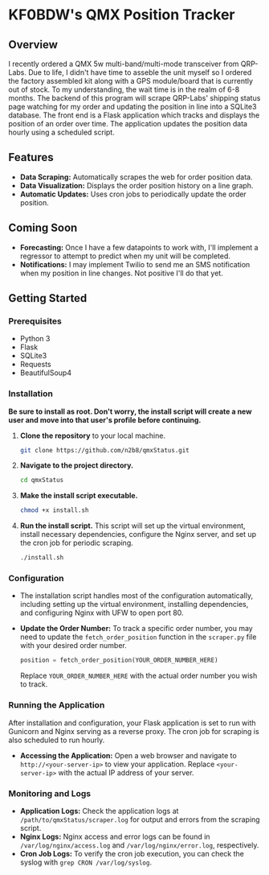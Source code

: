# KF0BDW's QMX Position Tracker

## Overview

I recently ordered a QMX 5w multi-band/multi-mode transceiver from QRP-Labs. Due to life, I didn't have time to asseble the unit myself so I ordered the factory assembled kit along with a GPS module/board that is currently out of stock. To my understanding, the wait time is in the realm of 6-8 months. The backend of this program will scrape QRP-Labs' shipping status page watching for my order and updating the position in line into a SQLite3 database. The front end is a Flask application which tracks and displays the position of an order over time. The application updates the position data hourly using a scheduled script.

## Features

- **Data Scraping:** Automatically scrapes the web for order position data.
- **Data Visualization:** Displays the order position history on a line graph.
- **Automatic Updates:** Uses cron jobs to periodically update the order position.

## Coming Soon

- **Forecasting:** Once I have a few datapoints to work with, I'll implement a regressor to attempt to predict when my unit will be completed.
- **Notifications:** I may implement Twilio to send me an SMS notification when my position in line changes. Not positive I'll do that yet.

## Getting Started

### Prerequisites

- Python 3
- Flask
- SQLite3
- Requests
- BeautifulSoup4

### Installation
**Be sure to install as root. Don't worry, the install script will create a new user and move into that user's profile before continuing.**

1. **Clone the repository** to your local machine.
    ```bash
    git clone https://github.com/n2b8/qmxStatus.git
    ```
2. **Navigate to the project directory.**
    ```bash
    cd qmxStatus
    ```
3. **Make the install script executable.**
    ```bash
    chmod +x install.sh
    ```
4. **Run the install script.** This script will set up the virtual environment, install necessary dependencies, configure the Nginx server, and set up the cron job for periodic scraping.
    ```bash
    ./install.sh
    ```

### Configuration

- The installation script handles most of the configuration automatically, including setting up the virtual environment, installing dependencies, and configuring Nginx with UFW to open port 80.
- **Update the Order Number:** To track a specific order number, you may need to update the `fetch_order_position` function in the `scraper.py` file with your desired order number.

    ```python
    position = fetch_order_position(YOUR_ORDER_NUMBER_HERE)
    ```
    Replace `YOUR_ORDER_NUMBER_HERE` with the actual order number you wish to track.

### Running the Application

After installation and configuration, your Flask application is set to run with Gunicorn and Nginx serving as a reverse proxy. The cron job for scraping is also scheduled to run hourly.

- **Accessing the Application:** Open a web browser and navigate to `http://<your-server-ip>` to view your application. Replace `<your-server-ip>` with the actual IP address of your server.

### Monitoring and Logs

- **Application Logs:** Check the application logs at `/path/to/qmxStatus/scraper.log` for output and errors from the scraping script.
- **Nginx Logs:** Nginx access and error logs can be found in `/var/log/nginx/access.log` and `/var/log/nginx/error.log`, respectively.
- **Cron Job Logs:** To verify the cron job execution, you can check the syslog with `grep CRON /var/log/syslog`.
